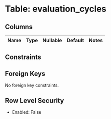 ﻿# Table: evaluation_cycles

## Columns

| Name | Type | Nullable | Default | Notes |
|------|------|----------|---------|-------|


## Constraints



## Foreign Keys

No foreign key constraints.


## Row Level Security
- Enabled: False

